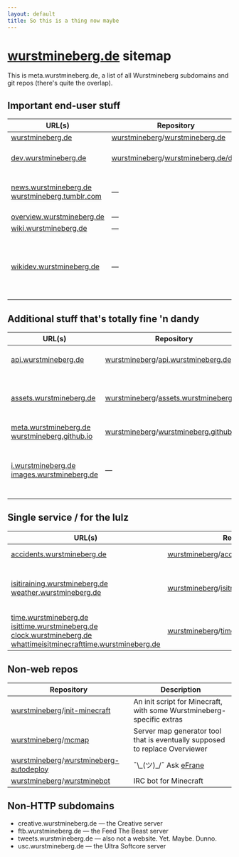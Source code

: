 ```yaml
---
layout: default
title: So this is a thing now maybe
---
```


# [wurstmineberg.de](//wurstmineberg.de/) sitemap

This is meta.wurstmineberg.de, a list of all Wurstmineberg subdomains and git repos (there's quite the overlap).

## Important end-user stuff
    
| URL(s) | Repository | Description |
|--------|------------|-------------|
| [wurstmineberg.de](http://wurstmineberg.de/) | [wurstmineberg][wmbgit]/[wurstmineberg.de](https://github.com/wurstmineberg/wurstmineberg.de) | Main Stuff |
| [dev.wurstmineberg.de](http://dev.wurstmineberg.de/) | [wurstmineberg][wmbgit]/[wurstmineberg.de/dev](https://github.com/wurstmineberg/wurstmineberg.de/tree/dev) | For debug reasons, points to /dev branch |
| [news.wurstmineberg.de](http://news.wurstmineberg.de/)  [wurstmineberg.tumblr.com](http://wurstmineberg.tumblr.com/) | — | A tumblr with announcements that don't fit in a tweet |
| [overview.wurstmineberg.de](http://overview.wurstmineberg.de/) | — | Server Map |
| [wiki.wurstmineberg.de](http://wiki.wurstmineberg.de/) | — | A wiki |
| [wikidev.wurstmineberg.de](http://wikidev.wurstmineberg.de/) | — | For testing new MediaWiki versions and extensions, uses the same database as the main wiki |


## Additional stuff that's totally fine 'n dandy

| URL(s) | Repository | Description |
|--------|------------|-------------|
| [api.wurstmineberg.de](http://api.wurstmineberg.de/) | [wurstmineberg][wmbgit]/[api.wurstmineberg.de](https://github.com/wurstmineberg/api.wurstmineberg.de) | A REST API with Minecraft and meta info |  
| [assets.wurstmineberg.de](http://assets.wurstmineberg.de/) | [wurstmineberg][wmbgit]/[assets.wurstmineberg.de](https://github.com/wurstmineberg/assets.wurstmineberg.de) | JavaScript, CSS, and other stuff that is used by multiple subdomains |  
| [meta.wurstmineberg.de](http://meta.wurstmineberg.de/)  [wurstmineberg.github.io](http://wurstmineberg.github.io/) | [wurstmineberg][wmbgit]/[wurstmineberg.github.io](https://github.com/wurstmineberg/wurstmineberg.github.io) | You're looking at it |  
| [i.wurstmineberg.de](http://i.wurstmineberg.de/)  [images.wurstmineberg.de](http://images.wurstmineberg.de/) | — | Random screenshots, Chunky renders, home to [wurstminestats](https://github.com/wurstmineberg/wurstminestats)-generated plots |   

## Single service / for the lulz

| URL(s) | Repository | Description |
|--------|------------|-------------|
| [accidents.wurstmineberg.de](http://accidents.wurstmineberg.de/) | [wurstmineberg][wmbgit]/[accidents.wurstmineberg.de](https://github.com/wurstmineberg/accidents.wurstmineberg.de) | Days since last death |  
| [isitiraining.wurstmineberg.de](http://isitraining.wurstmineberg.de/)  [weather.wurstmineberg.de](http://weather.wurstmineberg.de/) | [wurstmineberg][wmbgit]/[isitraining.wurstmineberg.de](https://github.com/wurstmineberg/isitraining.wurstmineberg.de) | Current in-game weather and forecast |  
| [time.wurstmineberg.de](http://time.wurstmineberg.de/)  [isittime.wurstmineberg.de](http://isittime.wurstmineberg.de/)  [clock.wurstmineberg.de](http://clock.wurstmineberg.de/)  [whattimeisitminecrafttime.wurstmineberg.de](http://whattimeisitminecrafttime.wurstmineberg.de/) | [wurstmineberg][wmbgit]/[time.wurstmineberg.de](https://github.com/wurstmineberg/time.wurstmineberg.de) | In-game time and date |  

## Non-web repos

| Repository | Description |
|------------|-------------|
| [wurstmineberg][wmbgit]/[init-minecraft](https://github.com/wurstmineberg/init-minecraft) | An init script for Minecraft, with some Wurstmineberg-specific extras |   
| [wurstmineberg][wmbgit]/[mcmap](https://github.com/wurstmineberg/mcmap) | Server map generator tool that is eventually supposed to replace Overviewer |    
| [wurstmineberg][wmbgit]/[wurstmineberg-autodeploy](https://github.com/wurstmineberg/wurstmineberg-autodeploy) | ¯\\\_(ツ)\_/¯ Ask [eFrane](https://github.com/efrane) |   
| [wurstmineberg][wmbgit]/[wurstminebot](https://github.com/wurstmineberg/wurstminebot) | IRC bot for Minecraft |   

## Non-HTTP subdomains

*   creative.wurstmineberg.de — the Creative server
*   ftb.wurstmineberg.de — the Feed The Beast server
*   tweets.wurstmineberg.de — also not a website. Yet. Maybe. Dunno.
*   usc.wurstmineberg.de — the Ultra Softcore server


[wmbgit]: https://github.com/wurstmineberg